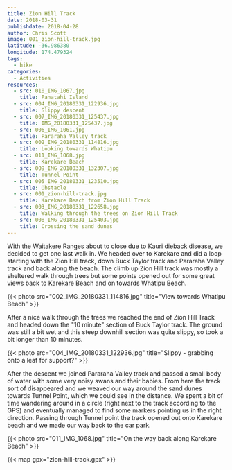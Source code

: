 ```yaml
---
title: Zion Hill Track
date: 2018-03-31
publishdate: 2018-04-28
author: Chris Scott
image: 001_zion-hill-track.jpg
latitude: -36.986380
longitude: 174.479324
tags:
  - hike
categories:
  - Activities
resources:
  - src: 010_IMG_1067.jpg
    title: Panatahi Island
  - src: 004_IMG_20180331_122936.jpg
    title: Slippy descent
  - src: 007_IMG_20180331_125437.jpg
    title: IMG_20180331_125437.jpg
  - src: 006_IMG_1061.jpg
    title: Pararaha Valley track
  - src: 002_IMG_20180331_114816.jpg
    title: Looking towards Whatipu
  - src: 011_IMG_1068.jpg
    title: Karekare Beach
  - src: 009_IMG_20180331_132307.jpg
    title: Tunnel Point
  - src: 005_IMG_20180331_123510.jpg
    title: Obstacle
  - src: 001_zion-hill-track.jpg
    title: Karekare Beach from Zion Hill Track
  - src: 003_IMG_20180331_122658.jpg
    title: Walking through the trees on Zion Hill Track
  - src: 008_IMG_20180331_125403.jpg
    title: Crossing the sand dunes
---
```


With the Waitakere Ranges about to close due to Kauri dieback disease, we decided to get one last walk in.
We headed over to Karekare and did a loop starting with the Zion Hill track, down Buck Taylor track and Pararaha Valley track and back along the beach.
The climb up Zion Hill track was mostly a sheltered walk through trees but some points opened out for some great views back to Karekare Beach and on towards Whatipu Beach.

{{< photo src="002_IMG_20180331_114816.jpg" title="View towards Whatipu Beach" >}}

After a nice walk through the trees we reached the end of Zion Hill Track and headed down the "10 minute" section of Buck Taylor track.
The ground was still a bit wet and this steep downhill section was quite slippy, so took a bit longer than 10 minutes.

{{< photo src="004_IMG_20180331_122936.jpg" title="Slippy - grabbing onto a leaf for support?" >}}

After the descent we joined Pararaha Valley track and  passed a small body of water with some very noisy swans and their babies.
From here the track sort of disappeared and we weaved our way around the sand dunes towards Tunnel Point, which we could see in the distance.
We spent a bit of time wandering around in a circle (right next to the track according to the GPS) and eventually managed to find some markers pointing us in the right direction.
Passing through Tunnel point the track opened out onto Karekare beach and we made our way back to the car park.

{{< photo src="011_IMG_1068.jpg" title="On the way back along Karekare Beach" >}}

{{< map gpx="zion-hill-track.gpx" >}}
